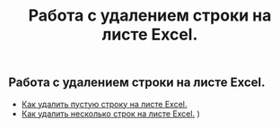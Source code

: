 ﻿---
title: Работа с удалением строки на листе Excel.
second_title: Aspose.Cells Cloud Documen
linktitle: Удалить
type: docs
url: /ru/rows/delete/
keywords: Working with deleting row on an Excel worksheet. How to add rows on an Excel worksheet
description: Aspose.Cells Cloud REST API поддерживает удаление строк на листе Excel. SDK поддерживает различные языки разработки. К ним относятся Android, C#, Go, Java, NodeJS, Perl, PHP, Python, Ruby и Swift.
weight: 20
---
## Работа с удалением строки на листе Excel.

- [Как удалить пустую строку на листе Excel.](/cells/ru/rows/delete/row/) 
- [Как удалить несколько строк на листе Excel.](/cells/ru/rows/delete/rows/) ) 

